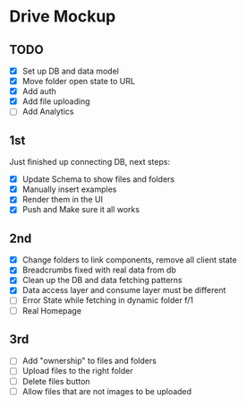 # Drive Mockup

## TODO

- [x] Set up DB and data model
- [x] Move folder open state to URL
- [x] Add auth
- [x] Add file uploading
- [ ] Add Analytics

## 1st

Just finished up connecting DB, next steps:

- [x] Update Schema to show files and folders
- [x] Manually insert examples
- [x] Render them in the UI
- [x] Push and Make sure it all works

## 2nd

- [x] Change folders to link components, remove all client state
- [x] Breadcrumbs fixed with real data from db
- [x] Clean up the DB and data fetching patterns
- [x] Data access layer and consume layer must be different
- [ ] Error State while fetching in dynamic folder f/1
- [ ] Real Homepage

## 3rd

- [ ] Add "ownership" to files and folders
- [ ] Upload files to the right folder
- [ ] Delete files button
- [ ] Allow files that are not images to be uploaded

